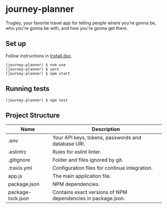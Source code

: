 # journey-planner
Trugley, your favorite travel app for telling people where you're gonna be, who you're gonna be with, and how you're gonna get there.

Set up
------

Follow instructions in [Install doc](../../INSTALL.md).

```
(journey-planner) $ nvm use
(journey-planner) $ yarn
(journey-planner) $ npm start
```

Running tests
-------------

```
(journey-planner) $ npm test
```

Project Structure
-----------------

| Name                               | Description                                                  |
| ---------------------------------- | ------------------------------------------------------------ |
| .env                               | Your API keys, tokens, passwords and database URI.           |
| .eslintrc                          | Rules for eslint linter.                                     |
| .gitignore                         | Folder and files ignored by git.                             |
| .travis.yml                        | Configuration files for continue integration.                |
| app.js                             | The main application file.                                   |
| package.json                       | NPM dependencies.                                            |
| package-lock.json                  | Contains exact versions of NPM dependencies in package.json. |
